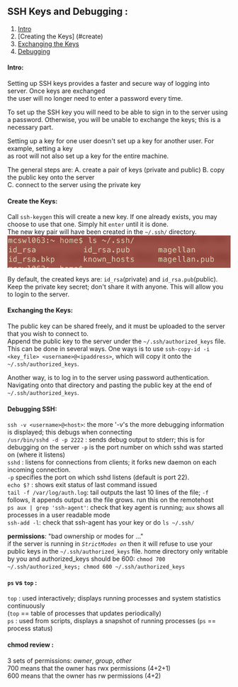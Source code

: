 ## SSH Keys and Debugging :  
  1. [Intro](#intro)  
  2. [Creating the Keys] (#create)  
  3. [Exchanging the Keys](#exch)  
  4. [Debugging](#debug)  

<a id = "intro"></a>
#### Intro:  
Setting up SSH keys provides a faster and secure way of logging into server. Once keys are exchanged  
the user will no longer need to enter a password every time.  

To set up the SSH key you will need to be able to sign in to the server using a password.  Otherwise,
you will be unable to exchange the keys; this is a necessary part.  

Setting up a key for one user doesn't set up a key for another user. For example, setting a key  
as root will not also set up a key for the entire machine.   

The general steps are: 
  A. create a pair of keys  (private and public)
  B. copy the public key onto the server  
  C. connect to the server using the private key  


<a id = "create"></a>
#### Create the Keys:  
Call `ssh-keygen` this will create a new key. If one already exists, you may choose to use that
one. Simply hit `enter` until it is done.  
The new key pair will have been created in the `~/.ssh/` directory.   
  ![ls-key-pair](https://github.com/syuja/ssh_tut/blob/master/img/ls-key-pair.png)  
  
By default, the created keys are: `id_rsa`(private) and `id_rsa.pub`(public).  
Keep the private key secret; don't share it with anyone. This will allow you to login to the server.  

<a id = "exch"></a>
#### Exchanging the Keys:  
The public key can be shared freely, and it must be uploaded to the server that you wish to connect to.  
Append the public key to the server under the `~/.ssh/authorized_keys` file.   
This can be done in several ways. One ways is to use `ssh-copy-id -i <key_file> <username>@<ipaddress>`, which will copy it onto the  
`~/.ssh/authorized_keys`.  

Another way, is to log in to the server using password authentication. Navigating onto that 
directory and pasting the public key at the end of `~/.ssh/authorized_keys`.   
  
<a id = "debug"></a>
#### Debugging SSH:  
  
`ssh -v <username>@<host>`: the more '-v's the more debugging information is displayed;
this debugs when connecting  
`/usr/bin/sshd -d -p 2222` : sends debug output to stderr; this is for debugging on the server `-p` is the port 
number on which sshd was started on (where it listens)  
`sshd` : listens for connections from clients; it forks new daemon on each incoming connection.   
`-p` specifies the port on which sshd listens (default is port 22).  
`echo $?` : shows exit status of last command issued   
`tail -f /var/log/auth.log`:  tail outputs the last 10 lines of the file; `-f` follows, it appends
output as the file grows. run this on the remotehost  
`ps aux | grep 'ssh-agent'`: check that key agent is running; `aux` shows all processes in a 
user readable mode  
`ssh-add -l`: check that ssh-agent has your key or do `ls ~/.ssh/`  
  
**permissions**: "bad ownership or modes for ..."  
if the server is running in _`StrictModes on`_ then it will refuse to use
your public keys in the `~/.ssh/authorized_keys` file. home directory only writable by you and   authorized_keys
should be 600:  `chmod 700 ~/.ssh/authorized_keys; chmod 600 ~/.ssh/authorized_keys`   


#### `ps` vs `top` :   
`top` : used interactively; displays running processes and system statistics continuously  
(`top` == table of processes that updates periodically)  
`ps`  : used from scripts, displays a snapshot of running processes (`ps` == process status)  

#### chmod review :  
3 sets of permissions: _owner_, _group_, _other_   
700 means that the owner has rwx permissions (4+2+1)   
600 means that the owner has rw permissions (4+2)   
